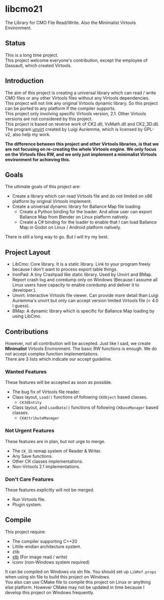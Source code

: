 # libcmo21

The Library for CMO File Read/Write. Also the Minimalist Virtools Environment.

## Status

This is a long time project.  
This project welcome everyone's contribution, except the employee of Dassault, which created Virtools.  

## Introduction

The aim of this project is creating a universal library which can read / write CMO files or any other Virtools files without any Virtools dependencies.  
This project will not link any original Virtools dynamic library. So this project can be ported to any platform if the compiler supports.  
This project only involving specific Virtools version, 2.1. Other Virtools versions are not considered by this project.  
This project is based on reverse work of CK2.dll, VxMath.dll and CK2_3D.dll. The program [unvirt](https://aluigi.altervista.org/papers.htm#unvirt) created by Luigi Auriemma, which is licensed by GPL-v2, also help my work.

**The difference between this project and other Virtools libraries, is that we are not focusing on re-creating the whole Virtools engine. We only focus on the Virtools files RW, and we only just implement a minimalist Virtools environment for achieving this.**

## Goals

The ultimate goals of this project are:

* Create a library which can read Virtools file and do not limited on x86 platform by original Virtools implement.
* Create a universal dynamic library for Ballance Map file loading.
  * Create a Python binding for the loader. And allow user can export Ballance Map from Blender on Linux platform natively.
  * Create a C# binding for the loader to enable that I can load Ballance Map in Godot on Linux / Android platform natively.

There is still a long way to go. But I will try my best.

## Project Layout

* LibCmo: Core library. It is a static library. Link to your program freely because I don't want to process export table things.
* IronPad: A tiny Crashpad like static library. Used by Unvirt and BMap. Report crash log and coredump only on Windows (Because I assume all Linux users have capacity to enable coredump and deliver it to developer.).
* Unvirt: Interactive Virtools file viewer. Can provide more detail than Luigi Auriemma's unvirt but only can accept version limited Virtools file (< 4.0 I guess).
* BMap: A dynamic library which is specific for Ballance Map loading by using LibCmo.

## Contributions

However, not all contribution will be accepted. Just like I said, we create **Minimalist** Virtools Environment. The basic RW functions is enough. We do not accept complex function implementations.  
There are 3 lists which indicate our accept guideline.

### Wanted Features

These features will be accepted as soon as possible.

* The bug fix of Virtools file reader.
* Class layout, `Load()` functions of following `CKObject` based classes.
  - `CK3dEntity`
* Class layout, and `LoadData()` functions of following `CKBaseManager` based classes.
  - `CKAttributeManager`

### Not Urgent Features

These features are in plan, but not urge to merge.

* The `CK_ID` remap system of Reader & Writer.
* Any Save functions.
* Other CK classes implementations.
* Non-Virtools 2.1 implementations.

### Don't Care Features

These features explicitly will not be merged.

* Run Virtools file.
* Plugin system.

## Compile

This project require:

* The compiler supporting C++20
* Littile-endian architecture system.
* zlib
* [stb](https://github.com/nothings/stb) (For image read / write)
* iconv (non-Windows system required)

It can be compiled on Windows via sln file. You should set up `LibRef.props` when using sln file to build this project on Windows.  
You also can use CMake file to compile this project on Linux or anything else platform. However CMake may not be updated in time because I develop this project on Windows frequently.
